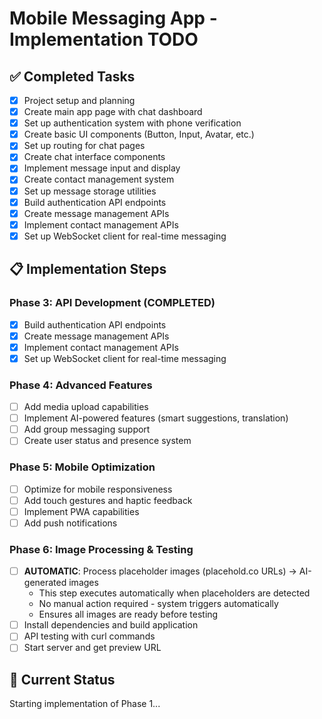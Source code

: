 # Mobile Messaging App - Implementation TODO

## ✅ Completed Tasks
- [x] Project setup and planning
- [x] Create main app page with chat dashboard
- [x] Set up authentication system with phone verification
- [x] Create basic UI components (Button, Input, Avatar, etc.)
- [x] Set up routing for chat pages
- [x] Create chat interface components
- [x] Implement message input and display
- [x] Create contact management system
- [x] Set up message storage utilities
- [x] Build authentication API endpoints
- [x] Create message management APIs
- [x] Implement contact management APIs
- [x] Set up WebSocket client for real-time messaging

## 📋 Implementation Steps

### Phase 3: API Development (COMPLETED)
- [x] Build authentication API endpoints
- [x] Create message management APIs
- [x] Implement contact management APIs
- [x] Set up WebSocket client for real-time messaging

### Phase 4: Advanced Features
- [ ] Add media upload capabilities
- [ ] Implement AI-powered features (smart suggestions, translation)
- [ ] Add group messaging support
- [ ] Create user status and presence system

### Phase 5: Mobile Optimization
- [ ] Optimize for mobile responsiveness
- [ ] Add touch gestures and haptic feedback
- [ ] Implement PWA capabilities
- [ ] Add push notifications

### Phase 6: Image Processing & Testing
- [ ] **AUTOMATIC**: Process placeholder images (placehold.co URLs) → AI-generated images
  - This step executes automatically when placeholders are detected
  - No manual action required - system triggers automatically
  - Ensures all images are ready before testing
- [ ] Install dependencies and build application
- [ ] API testing with curl commands
- [ ] Start server and get preview URL

## 🚀 Current Status
Starting implementation of Phase 1...
